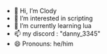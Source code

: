 - 👋 Hi, I’m Clody
- 👀 I’m interested in scripting
- 🌱 I’m currently learning lua
- 📫 my discord : "danny_3345"
- 😄 Pronouns: he/him
  
